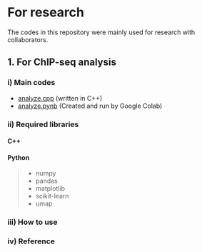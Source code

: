 # For research

The codes in this repository were mainly used for research with collaborators.

## 1. For ChIP-seq analysis
### i) Main codes
* [analyze.cpp]() (written in C++)
* [analyze.pynb]() (Created and run by Google Colab)

### ii) Required libraries
#### C++
#### Python
>* numpy
>* pandas
>* matplotlib
>* scikit-learn
>* umap

### iii) How to use


### iv) Reference

